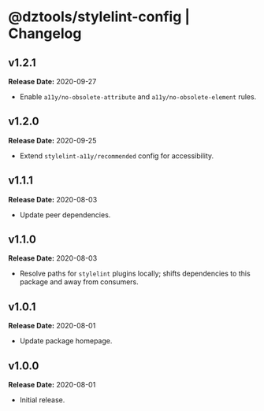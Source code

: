 # @dztools/stylelint-config | Changelog

## v1.2.1

**Release Date:** 2020-09-27

* Enable `a11y/no-obsolete-attribute` and `a11y/no-obsolete-element` rules.

## v1.2.0

**Release Date:** 2020-09-25

* Extend `stylelint-a11y/recommended` config for accessibility.

## v1.1.1

**Release Date:** 2020-08-03

* Update peer dependencies.

## v1.1.0

**Release Date:** 2020-08-03

* Resolve paths for `stylelint` plugins locally; shifts dependencies to this package and away from consumers.

## v1.0.1

**Release Date:** 2020-08-01

* Update package homepage.

## v1.0.0

**Release Date:** 2020-08-01

* Initial release.
